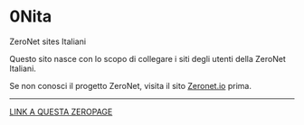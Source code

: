 # 0Nita
ZeroNet sites Italiani

Questo sito nasce con lo scopo di collegare i siti degli utenti della ZeroNet Italiani.

Se non conosci il progetto ZeroNet, visita il sito [Zeronet.io](https://zeronet.io) prima.

---

 [LINK A QUESTA ZEROPAGE](http://127.0.0.1:43110/1BrdUYNAbRt4P2Jxpgk5WhtKR2oLicBgcw)
